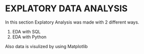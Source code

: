 # EXPLATORY DATA ANALYSIS
In this section Explatory Analysis was made with 2 different ways.
  1. EDA with SQL
  2. EDA with Python
  
  Also data is visulized by using Matplotlib
